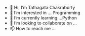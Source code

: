 - 👋 Hi, I’m Tathagata Chakraborty
- 👀 I’m interested in ... Programming
- 🌱 I’m currently learning ...Python
- 💞️ I’m looking to collaborate on ...
- 📫 How to reach me ...


